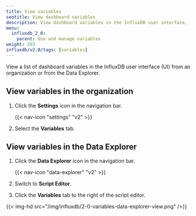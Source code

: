 ```yaml
---
title: View variables
seotitle: View dashboard variables
description: View dashboard variables in the InfluxDB user interface.
menu:
  influxdb_2_0:
    parent: Use and manage variables
weight: 203
influxdb/v2.0/tags: [variables]
---
```


View a list of dashboard variables in the InfluxDB user interface (UI) from an organization or from the Data Explorer.

## View variables in the organization

1. Click the **Settings** icon in the navigation bar.

    {{< nav-icon "settings" "v2" >}}

3. Select the **Variables** tab.

## View variables in the Data Explorer

1. Click the **Data Explorer** icon in the navigation bar.

    {{< nav-icon "data-explorer" "v2" >}}

2. Switch to **Script Editor**.
3. Click the **Variables** tab to the right of the script editor.

  {{< img-hd src="/img/influxdb/2-0-variables-data-explorer-view.png" />}}
